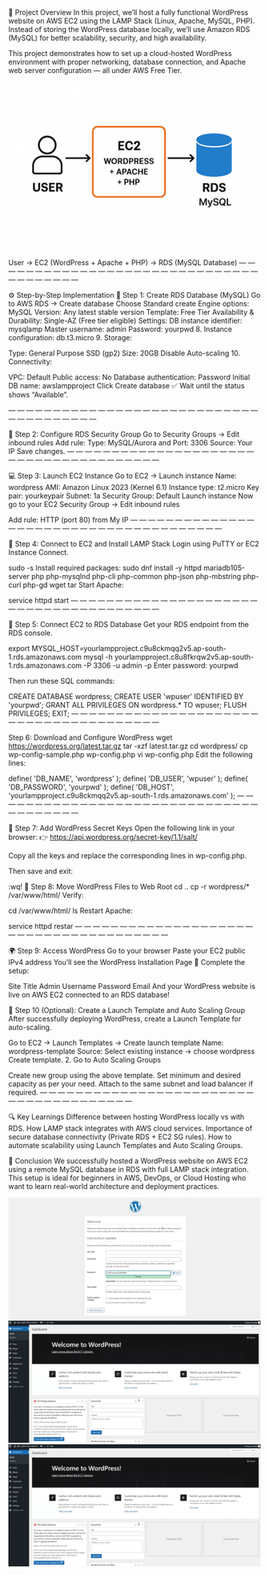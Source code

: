 🧠 Project Overview
In this project, we’ll host a fully functional WordPress website on AWS EC2 using the LAMP Stack (Linux, Apache, MySQL, PHP).
Instead of storing the WordPress database locally, we’ll use Amazon RDS (MySQL) for better scalability, security, and high availability.

This project demonstrates how to set up a cloud-hosted WordPress environment with proper networking, database connection, and Apache web server configuration — all under AWS Free Tier.

![AWS RDS Services](Diagram.png)

User → EC2 (WordPress + Apache + PHP) → RDS (MySQL Database)
— — — — — — — — — — — — — — — — — — — — — — — — — — — — — — — — — — — — — —

⚙️ Step-by-Step Implementation
🧩 Step 1: Create RDS Database (MySQL)
Go to AWS RDS → Create database
Choose Standard create
Engine options: MySQL
Version: Any latest stable version
Template: Free Tier
Availability & Durability: Single-AZ (Free tier eligible)
Settings:
DB instance identifier: mysqlamp
Master username: admin
Password: yourpwd
8. Instance configuration: db.t3.micro
9. Storage:

Type: General Purpose SSD (gp2)
Size: 20GB
Disable Auto-scaling
10. Connectivity:

VPC: Default
Public access: No
Database authentication: Password
Initial DB name: awslampproject
Click Create database
✅ Wait until the status shows “Available”.

— — — — — — — — — — — — — — — — — — — — — — — — — — — — — — — — — — — — — —

🔐 Step 2: Configure RDS Security Group
Go to Security Groups → Edit inbound rules
Add rule: Type: MySQL/Aurora and Port: 3306
Source: Your IP
Save changes.
— — — — — — — — — — — — — — — — — — — — — — — — — — — — — — — — — — — — — —

💻 Step 3: Launch EC2 Instance
Go to EC2 → Launch instance
Name: wordpress
AMI: Amazon Linux 2023 (Kernel 6.1)
Instance type: t2.micro
Key pair: yourkeypair
Subnet: 1a
Security Group: Default
Launch instance
Now go to your EC2 Security Group → Edit inbound rules

Add rule: HTTP (port 80) from My IP
— — — — — — — — — — — — — — — — — — — — — — — — — — — — — — — — — — — — — —

🧠 Step 4: Connect to EC2 and Install LAMP Stack
Login using PuTTY or EC2 Instance Connect.

sudo -s
Install required packages:
sudo dnf install -y httpd mariadb105-server php php-mysqlnd php-cli php-common php-json php-mbstring php-curl php-gd wget tar
Start Apache:

service httpd start
— — — — — — — — — — — — — — — — — — — — — — — — — — — — — — — — — — — — — —

🧩 Step 5: Connect EC2 to RDS Database
Get your RDS endpoint from the RDS console.

export MYSQL_HOST=yourlampproject.c9u8ckmqq2v5.ap-south-1.rds.amazonaws.com
mysql -h yourlampproject.c8u8fkrqw2v5.ap-south-1.rds.amazonaws.com -P 3306 -u admin -p
Enter password: yourpwd

Then run these SQL commands:

CREATE DATABASE wordpress;
CREATE USER 'wpuser' IDENTIFIED BY 'yourpwd';
GRANT ALL PRIVILEGES ON wordpress.* TO wpuser;
FLUSH PRIVILEGES;
EXIT;
— — — — — — — — — — — — — — — — — — — — — — — — — — — — — — — — — — — — — —

Step 6: Download and Configure WordPress
wget https://wordpress.org/latest.tar.gz
tar -xzf latest.tar.gz
cd wordpress/
cp wp-config-sample.php wp-config.php
vi wp-config.php
Edit the following lines:

define( 'DB_NAME', 'wordpress' );
define( 'DB_USER', 'wpuser' );
define( 'DB_PASSWORD', 'yourpwd' );
define( 'DB_HOST', 'yourlampproject.c9u8ckmqq2v5.ap-south-1.rds.amazonaws.com' );
— — — — — — — — — — — — — — — — — — — — — — — — — — — — — — — — — — — — — —

🔑 Step 7: Add WordPress Secret Keys
Open the following link in your browser:
👉 https://api.wordpress.org/secret-key/1.1/salt/

Copy all the keys and replace the corresponding lines in wp-config.php.

Then save and exit:

:wq!
📂 Step 8: Move WordPress Files to Web Root
cd ..
cp -r wordpress/* /var/www/html/
Verify:

cd /var/www/html/
ls
Restart Apache:

service httpd restar
— — — — — — — — — — — — — — — — — — — — — — — — — — — — — — — — — — — — — —

🌍 Step 9: Access WordPress
Go to your browser
Paste your EC2 public IPv4 address
You’ll see the WordPress Installation Page 🎉
Complete the setup:

Site Title
Admin Username
Password
Email
And your WordPress website is live on AWS EC2 connected to an RDS database!

🧰 Step 10 (Optional): Create a Launch Template and Auto Scaling Group
After successfully deploying WordPress, create a Launch Template for auto-scaling.

Go to EC2 → Launch Templates → Create launch template
Name: wordpress-template
Source: Select existing instance → choose wordpress
Create template.
2. Go to Auto Scaling Groups

Create new group using the above template.
Set minimum and desired capacity as per your need.
Attach to the same subnet and load balancer if required.
— — — — — — — — — — — — — — — — — — — — — — — — — — — — — — — — — — — — — —

🔍 Key Learnings
Difference between hosting WordPress locally vs with RDS.
How LAMP stack integrates with AWS cloud services.
Importance of secure database connectivity (Private RDS + EC2 SG rules).
How to automate scalability using Launch Templates and Auto Scaling Groups.


🏁 Conclusion
We successfully hosted a WordPress website on AWS EC2 using a remote MySQL database in RDS with full LAMP stack integration.
This setup is ideal for beginners in AWS, DevOps, or Cloud Hosting who want to learn real-world architecture and deployment practices.

![AWS RDS Services](p1.png)
![AWS RDS Services](p3.png)
![AWS RDS Services](p3.png)
